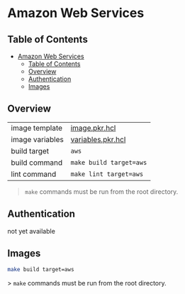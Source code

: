 # Amazon Web Services

## Table of Contents

- [Amazon Web Services](#amazon-web-services)
  - [Table of Contents](#table-of-contents)
  - [Overview](#overview)
  - [Authentication](#authentication)
  - [Images](#images)

## Overview

|                 |                                        |
|-----------------|----------------------------------------|
| image template  | [image.pkr.hcl](image.pkr.hcl)         |
| image variables | [variables.pkr.hcl](variables.pkr.hcl) |
| build target    | `aws`                                  |
| build command   | `make build target=aws`                |
| lint command    | `make lint target=aws`                 |

> `make` commands must be run from the root directory.

## Authentication

not yet available

## Images

```sh
make build target=aws
```

️> `make` commands must be run from the root directory.
